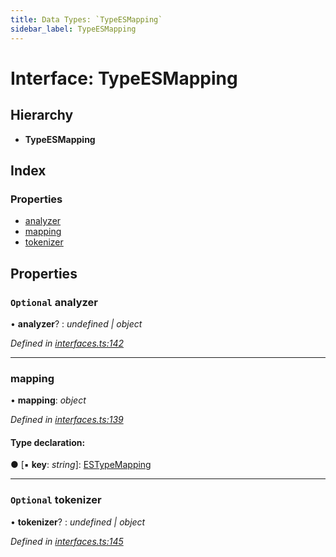 ```yaml
---
title: Data Types: `TypeESMapping`
sidebar_label: TypeESMapping
---
```


# Interface: TypeESMapping

## Hierarchy

* **TypeESMapping**

## Index

### Properties

* [analyzer](typeesmapping.md#optional-analyzer)
* [mapping](typeesmapping.md#mapping)
* [tokenizer](typeesmapping.md#optional-tokenizer)

## Properties

### `Optional` analyzer

• **analyzer**? : *undefined | object*

*Defined in [interfaces.ts:142](https://github.com/terascope/teraslice/blob/fd211a8bb/packages/data-types/src/interfaces.ts#L142)*

___

###  mapping

• **mapping**: *object*

*Defined in [interfaces.ts:139](https://github.com/terascope/teraslice/blob/fd211a8bb/packages/data-types/src/interfaces.ts#L139)*

#### Type declaration:

● \[▪ **key**: *string*\]: [ESTypeMapping](../overview.md#estypemapping)

___

### `Optional` tokenizer

• **tokenizer**? : *undefined | object*

*Defined in [interfaces.ts:145](https://github.com/terascope/teraslice/blob/fd211a8bb/packages/data-types/src/interfaces.ts#L145)*
